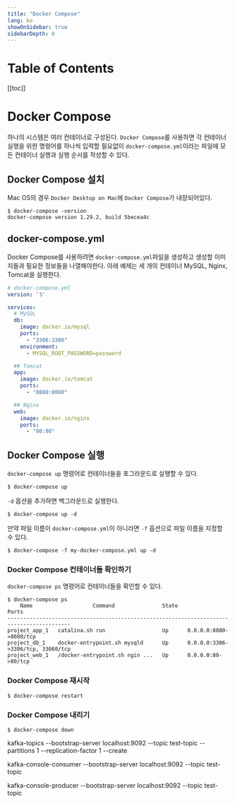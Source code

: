 ```yaml
---
title: "Docker Compose"
lang: ko
showOnSidebar: true
sidebarDepth: 0
---
```


# Table of Contents
[[toc]]

# Docker Compose
하나의 시스템은 여러 컨테이너로 구성된다. `Docker Compose`를 사용하면 각 컨테이너 실행을 위한 명령어를 하나씩 입력할 필요없이 `docker-compose.yml`이라는 파일에 모든 컨테이너 실행과 실행 순서를 작성할 수 있다.

## Docker Compose 설치
Mac OS의 경우 `Docker Desktop on Mac`에 `Docker Compose`가 내장되어있다.

``` shellsession
$ docker-compose -version
docker-compose version 1.29.2, build 5becea4c
```

## docker-compose.yml
Docker Compose를 사용하려면 `docker-compose.yml`파일을 생성하고 생성할 이미지들과 필요한 정보들을 나열해야한다. 아래 예제는 세 개의 컨테이너 MySQL, Nginx, Tomcat을 실행한다.

``` yml
# docker-compose.yml
version: '3'

services:
  # MySQL
  db:
    image: docker.io/mysql
    ports:
      - "3306:3306"
    environment:
      - MYSQL_ROOT_PASSWORD=password

  ## Tomcat
  app:
    image: docker.io/tomcat
    ports:
      - "8080:8080"

  ## Nginx
  web:
    image: docker.io/nginx
    ports:
      - "80:80"
```

## Docker Compose 실행
`docker-compose up` 명령어로 컨테이너들을 포그라운드로 실행할 수 있다.
``` shellsession
$ docker-compose up
```

`-d` 옵션을 추가하면 백그라운드로 실행한다.
``` shellsession
$ docker-compose up -d
```

만약 파일 이름이 `docker-compose.yml`이 아니라면 `-f` 옵션으로 파일 이름을 지정할 수 있다.
``` shellsession
$ docker-compose -f my-docker-compose.yml up -d
```

### Docker Compose 컨테이너들 확인하기
`docker-compose ps` 명령어로 컨테이너들을 확인할 수 있다. 
``` shellsession
$ docker-compose ps
    Name                   Command               State                 Ports              
------------------------------------------------------------------------------------------
project_app_1   catalina.sh run                  Up      0.0.0.0:8080->8080/tcp           
project_db_1    docker-entrypoint.sh mysqld      Up      0.0.0.0:3306->3306/tcp, 33060/tcp
project_web_1   /docker-entrypoint.sh ngin ...   Up      0.0.0.0:80->80/tcp  
```

### Docker Compose 재시작
``` shellsession
$ docker-compose restart
```

### Docker Compose 내리기
``` shellsession
$ docker-compose down
```

kafka-topics --bootstrap-server localhost:9092 --topic test-topic --partitions 1 --replication-factor 1 --create

kafka-console-consumer --bootstrap-server localhost:9092 --topic test-topic

kafka-console-producer --bootstrap-server localhost:9092 --topic test-topic